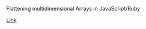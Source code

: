  Flattening multidimensional Arrays in JavaScript/Ruby

[Link](http://www.jstips.co/en/flattening-multidimensional-arrays-in-javascript/)
